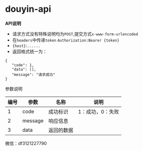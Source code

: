 # douyin-api


**API说明**

* 请求方式没有特殊说明均为`POST`,提交方式`x-www-form-urlencoded`
* 在`headers`中传递`token`  `Authorization:Bearer {token}`
* `{host}`:`......`
* 返回格式统一为：

```
{
   "code": 1,
   "data": [],
   "message": "请求成功"
}
```

参数说明

| 编号 | 参数 | 名称 | 说明 |
| --- | --- | --- | --- |
| 1 | code | 成功标识 | 1：成功，0：失败 |
| 2 | message | 响应信息 |  |
| 3 | data | 返回的数据 |  |


微信：df3121227790